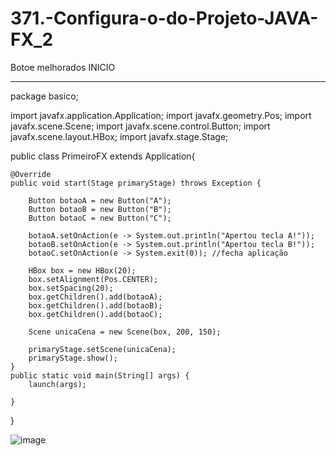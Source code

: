 # 371.-Configura-o-do-Projeto-JAVA-FX_2
Botoe melhorados
INICIO
__________________________________________
package basico;

import javafx.application.Application;
import javafx.geometry.Pos;
import javafx.scene.Scene;
import javafx.scene.control.Button;
import javafx.scene.layout.HBox;
import javafx.stage.Stage;

public class PrimeiroFX extends Application{
	
	@Override
	public void start(Stage primaryStage) throws Exception {
		
		Button botaoA = new Button("A");
		Button botaoB = new Button("B");
		Button botaoC = new Button("C");
		
		botaoA.setOnAction(e -> System.out.println("Apertou tecla A!"));
		botaoB.setOnAction(e -> System.out.println("Apertou tecla B!"));
		botaoC.setOnAction(e -> System.exit(0)); //fecha aplicação
		
		HBox box = new HBox(20);
		box.setAlignment(Pos.CENTER);
		box.setSpacing(20);
		box.getChildren().add(botaoA);
		box.getChildren().add(botaoB);
		box.getChildren().add(botaoC);
		
		Scene unicaCena = new Scene(box, 200, 150);
		
		primaryStage.setScene(unicaCena);
		primaryStage.show();
	}
	public static void main(String[] args) {
		launch(args);
		
	}
}

![image](https://user-images.githubusercontent.com/95525963/152684241-604ae30a-4aeb-4dfc-a736-e296dffddd62.png)

